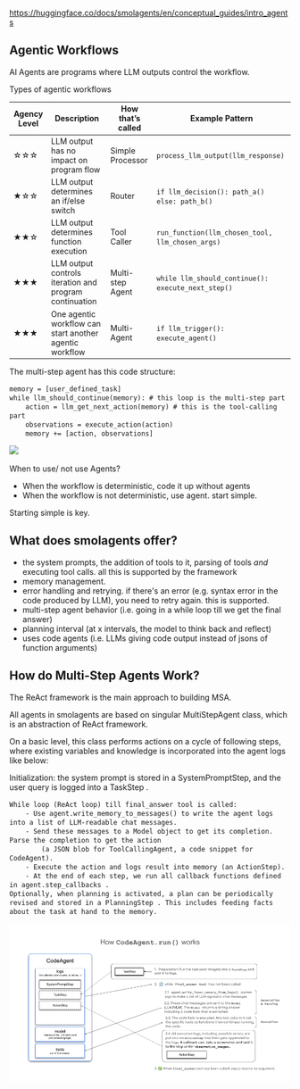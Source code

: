 https://huggingface.co/docs/smolagents/en/conceptual_guides/intro_agents

## Agentic Workflows

AI Agents are programs where LLM outputs control the workflow.

Types of agentic workflows

| Agency Level | Description                                      | How that’s called  | Example Pattern                                     |
|-------------|--------------------------------------------------|--------------------|-----------------------------------------------------|
| ☆☆☆        | LLM output has no impact on program flow        | Simple Processor  | `process_llm_output(llm_response)`                 |
| ★☆☆        | LLM output determines an if/else switch         | Router            | `if llm_decision(): path_a() else: path_b()`      |
| ★★☆        | LLM output determines function execution       | Tool Caller       | `run_function(llm_chosen_tool, llm_chosen_args)`   |
| ★★★        | LLM output controls iteration and program continuation | Multi-step Agent | `while llm_should_continue(): execute_next_step()` |
| ★★★        | One agentic workflow can start another agentic workflow | Multi-Agent     | `if llm_trigger(): execute_agent()`               |
The multi-step agent has this code structure:

```
memory = [user_defined_task]
while llm_should_continue(memory): # this loop is the multi-step part
    action = llm_get_next_action(memory) # this is the tool-calling part
    observations = execute_action(action)
    memory += [action, observations]
```

![](assets/agent.gif)

When to use/ not use Agents?

- When the workflow is deterministic, code it up without agents
- When the workflow is not deterministic, use agent. start simple.

Starting simple is key.

## What does smolagents offer?

- the system prompts, the addition of tools to it, parsing of tools *and* executing tool calls. all this is supported by the framework
- memory management.
- error handling and retrying. if there's an error (e.g. syntax error in the code produced by LLM), you need to retry again. this is supported.
- multi-step agent behavior (i.e. going in a while loop till we get the final answer)
- planning interval (at x intervals, the model to think back and reflect)
- uses code agents (i.e. LLMs giving code output instead of jsons of function arguments)

## How do Multi-Step Agents Work?

The ReAct framework is the main approach to building MSA.

All agents in smolagents are based on singular MultiStepAgent class, which is an abstraction of ReAct framework.

On a basic level, this class performs actions on a cycle of following steps, where existing variables and knowledge is incorporated into the agent logs like below:

Initialization: the system prompt is stored in a SystemPromptStep, and the user query is logged into a TaskStep .

```
While loop (ReAct loop) till final_answer tool is called:
    - Use agent.write_memory_to_messages() to write the agent logs into a list of LLM-readable chat messages.
    - Send these messages to a Model object to get its completion. Parse the completion to get the action
        (a JSON blob for ToolCallingAgent, a code snippet for CodeAgent).
    - Execute the action and logs result into memory (an ActionStep).
    - At the end of each step, we run all callback functions defined in agent.step_callbacks .
Optionally, when planning is activated, a plan can be periodically revised and stored in a PlanningStep . This includes feeding facts about the task at hand to the memory.
```

![](assets/codeagent.png)